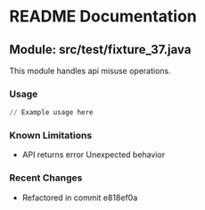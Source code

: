 # README Documentation

## Module: src/test/fixture_37.java

This module handles api misuse operations.

### Usage

```python
// Example usage here
```

### Known Limitations

- API returns error Unexpected behavior

### Recent Changes

- Refactored in commit e818ef0a
